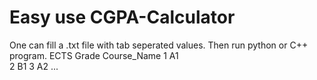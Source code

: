# Easy use CGPA-Calculator
One can fill a .txt file with tab seperated values. Then run python or C++ program.
ECTS  Grade Course_Name
1       A1      
2       B1
3       A2
...
